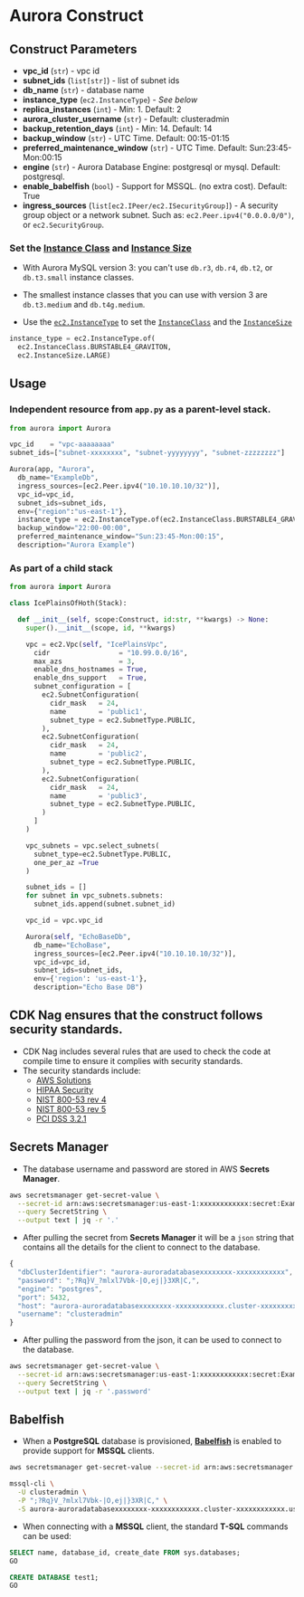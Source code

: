 Aurora Construct
================

## Construct Parameters

* **vpc_id** (`str`) - vpc id
* **subnet_ids** (`list[str]`) - list of subnet ids
* **db_name** (`str`) - database name
* **instance_type** (`ec2.InstanceType`) - _See below_
* **replica_instances** (`int`) - Min: 1. Default: 2
* **aurora_cluster_username** (`str`) - Default: clusteradmin
* **backup_retention_days** (`int`) - Min: 14. Default: 14
* **backup_window** (`str`) - UTC Time. Default: 00:15-01:15
* **preferred_maintenance_window** (`str`) - UTC Time. Default: Sun:23:45-Mon:00:15
* **engine** (`str`) - Aurora Database Engine: postgresql or mysql. Default: postgresql. 
* **enable_babelfish** (`bool`) - Support for MSSQL. (no extra cost). Default: True
* **ingress_sources** (`list[ec2.IPeer/ec2.ISecurityGroup]`) - A security group object or a network subnet. Such as: `ec2.Peer.ipv4("0.0.0.0/0")`, or `ec2.SecurityGroup`.


### Set the [Instance Class](https://docs.aws.amazon.com/cdk/api/latest/python/aws_cdk.aws_ec2/InstanceClass.html) and [Instance Size](https://docs.aws.amazon.com/cdk/api/latest/python/aws_cdk.aws_ec2/InstanceSize.html)

* With Aurora MySQL version 3: you can't use `db.r3`, `db.r4`, `db.t2`, or `db.t3.small` instance classes.
* The smallest instance classes that you can use with version 3 are `db.t3.medium` and `db.t4g.medium`.

* Use the [`ec2.InstanceType`](https://docs.aws.amazon.com/cdk/api/v2/python/aws_cdk.aws_ec2/InstanceType.html)
to set the [`InstanceClass`](https://docs.aws.amazon.com/cdk/api/v2/python/aws_cdk.aws_ec2/InstanceClass.html) and the [`InstanceSize`](https://docs.aws.amazon.com/cdk/api/v2/python/aws_cdk.aws_ec2/InstanceSize.html)

```python
instance_type = ec2.InstanceType.of(
  ec2.InstanceClass.BURSTABLE4_GRAVITON, 
  ec2.InstanceSize.LARGE)
```



## Usage

### Independent resource from `app.py` as a parent-level stack.

```python
from aurora import Aurora

vpc_id    = "vpc-aaaaaaaa"
subnet_ids=["subnet-xxxxxxxx", "subnet-yyyyyyyy", "subnet-zzzzzzzz"]

Aurora(app, "Aurora",
  db_name="ExampleDb",
  ingress_sources=[ec2.Peer.ipv4("10.10.10.10/32")],
  vpc_id=vpc_id,
  subnet_ids=subnet_ids,
  env={"region":"us-east-1"},
  instance_type = ec2.InstanceType.of(ec2.InstanceClass.BURSTABLE4_GRAVITON, ec2.InstanceSize.LARGE)
  backup_window="22:00-00:00",
  preferred_maintenance_window="Sun:23:45-Mon:00:15",
  description="Aurora Example")

```

### As part of a child stack

```python
from aurora import Aurora

class IcePlainsOfHoth(Stack):

  def __init__(self, scope:Construct, id:str, **kwargs) -> None:
    super().__init__(scope, id, **kwargs)

    vpc = ec2.Vpc(self, "IcePlainsVpc",
      cidr                 = "10.99.0.0/16",
      max_azs              = 3,
      enable_dns_hostnames = True,
      enable_dns_support   = True,
      subnet_configuration = [
        ec2.SubnetConfiguration(
          cidr_mask   = 24,
          name        = 'public1',
          subnet_type = ec2.SubnetType.PUBLIC,
        ),
        ec2.SubnetConfiguration(
          cidr_mask   = 24,
          name        = 'public2',
          subnet_type = ec2.SubnetType.PUBLIC,
        ),
        ec2.SubnetConfiguration(
          cidr_mask   = 24,
          name        = 'public3',
          subnet_type = ec2.SubnetType.PUBLIC,
        )
      ]
    )

    vpc_subnets = vpc.select_subnets(
      subnet_type=ec2.SubnetType.PUBLIC,
      one_per_az =True
    )

    subnet_ids = []
    for subnet in vpc_subnets.subnets:
      subnet_ids.append(subnet.subnet_id)

    vpc_id = vpc.vpc_id

    Aurora(self, "EchoBaseDb",
      db_name="EchoBase",
      ingress_sources=[ec2.Peer.ipv4("10.10.10.10/32")],
      vpc_id=vpc_id,
      subnet_ids=subnet_ids,
      env={'region': 'us-east-1'},
      description="Echo Base DB")

```




## CDK Nag ensures that the construct follows security standards.

* CDK Nag includes several rules that are used to check the code at compile time to ensure it complies with security standards.
* The security standards include:
  * [AWS Solutions](https://github.com/cdklabs/cdk-nag/blob/main/RULES.md#awssolutions)
  * [HIPAA Security](https://github.com/cdklabs/cdk-nag/blob/main/RULES.md#hipaa-security)
  * [NIST 800-53 rev 4](https://github.com/cdklabs/cdk-nag/blob/main/RULES.md#nist-800-53-rev-4)
  * [NIST 800-53 rev 5](https://github.com/cdklabs/cdk-nag/blob/main/RULES.md#nist-800-53-rev-5)
  * [PCI DSS 3.2.1](https://github.com/cdklabs/cdk-nag/blob/main/RULES.md#pci-dss-321)



## Secrets Manager

* The database username and password are stored in AWS **Secrets Manager**.

```bash
aws secretsmanager get-secret-value \
  --secret-id arn:aws:secretsmanager:us-east-1:xxxxxxxxxxxx:secret:ExampleDbAuroraClusterCredentials-xxxxxx  \
  --query SecretString \
  --output text | jq -r '.'
```

* After pulling the secret from **Secrets Manager** it will be a `json` string that contains all the details for the client to connect to the database.
```javascript
{
  "dbClusterIdentifier": "aurora-auroradatabasexxxxxxxx-xxxxxxxxxxxx",
  "password": ";?Rq}V_?mlxl7Vbk-|O,ej|}3XR|C,",
  "engine": "postgres",
  "port": 5432,
  "host": "aurora-auroradatabasexxxxxxxx-xxxxxxxxxxxx.cluster-xxxxxxxxxxxx.us-east-1.rds.amazonaws.com",
  "username": "clusteradmin"
}
```

* After pulling the password from the json, it can be used to connect to the database.

```bash
aws secretsmanager get-secret-value \
  --secret-id arn:aws:secretsmanager:us-east-1:xxxxxxxxxxxx:secret:ExampleDbAuroraClusterCredentials-xxxxxx  \
  --query SecretString \
  --output text | jq -r '.password'
```



## Babelfish

* When a **PostgreSQL** database is provisioned, [**Babelfish**](https://docs.aws.amazon.com/AmazonRDS/latest/AuroraUserGuide/babelfish.html) is enabled to provide support for **MSSQL** clients.

```bash
aws secretsmanager get-secret-value --secret-id arn:aws:secretsmanager:us-east-1:xxxxxxxxxxxx:secret:ExampleDbAuroraClusterCredentials-xxxxxx  --query SecretString --output text | jq -r '.'

mssql-cli \
  -U clusteradmin \
  -P ";?Rq}V_?mlxl7Vbk-|O,ej|}3XR|C," \
  -S aurora-auroradatabasexxxxxxxx-xxxxxxxxxxxx.cluster-xxxxxxxxxxxx.us-east-1.rds.amazonaws.com
```

* When connecting with a **MSSQL** client, the standard **T-SQL** commands can be used:

```sql
SELECT name, database_id, create_date FROM sys.databases;
GO

CREATE DATABASE test1;
GO
```









